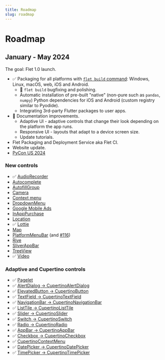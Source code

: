 ```yaml
---
title: Roadmap
slug: roadmap
---
```


# Roadmap

## January - May 2024

The goal: Flet 1.0 launch.

* :white_check_mark: Packaging for all platforms with [`flet build` command](/docs/guides/python/packaging-app-for-distribution): Windows, Linux, macOS, web, iOS and Android.
  * :construction: `flet build` bugfixing and polishing.
  * Automatic installation of pre-built "native" (non-pure such as `pandas`, `numpy`) Python dependencies for iOS and Android (custom registry similar to Pyodide).
  * Integrating 3rd-party Flutter packages to user apps.
* :construction: Documentation improvements.
  * Adaptive UI - adaptive controls that change their look depending on the platform the app runs.
  * Responsive UI - layouts that adapt to a device screen size.
  * Update tutorials.
* Flet Packaging and Deployment Service aka Flet CI.
* Website update.
* [PyCon US 2024](https://pycon.blogspot.com/2021/05/pycon-us-2024-and-2025-announcement.html)

### New controls

* :white_check_mark: [AudioRecorder](https://flet.dev/docs/controls/audiorecorder)
* [Autocomplete](https://github.com/flet-dev/flet/issues/791)
* [AutofillGroup](https://github.com/flet-dev/flet/issues/848)
* [Camera](https://github.com/flet-dev/flet/issues/1281)
* [Context menu](https://github.com/flet-dev/flet/issues/1804)
* [DropdownMenu](https://github.com/flet-dev/flet/issues/1088)
* [Google Mobile Ads](https://github.com/flet-dev/flet/issues/286)
* [InAppPurchase](https://github.com/flet-dev/flet/issues/853)
* [Location](https://github.com/flet-dev/flet/issues/66)
* :white_check_mark: [Lottie](https://flet.dev/docs/controls/lottie)
* [Map](https://github.com/flet-dev/flet/issues/1193)
* [PlatformMenuBar](https://github.com/flet-dev/flet/issues/285) (and [#116](https://github.com/flet-dev/flet/issues/116))
* [Rive](https://github.com/flet-dev/flet/issues/89)
* [SliverAppBar](https://github.com/flet-dev/flet/issues/1843)
* [TreeView](https://github.com/flet-dev/flet/issues/961)
* :white_check_mark: [Video](https://flet.dev/docs/controls/video)

### Adaptive and Cupertino controls

* :white_check_mark: [Pagelet](https://github.com/flet-dev/flet/issues/2431)
* :white_check_mark: [AlertDialog → CupertinoAlertDialog](https://github.com/flet-dev/flet/issues/2203)
* :white_check_mark: [ElevatedButton → CupertinoButton](https://github.com/flet-dev/flet/issues/2377)
* :white_check_mark: [TextField → CupertinoTextField](https://github.com/flet-dev/flet/issues/2376)
* :white_check_mark: [NavigationBar → CupertinoNavigationBar](https://github.com/flet-dev/flet/issues/2242)
* :white_check_mark: [ListTile → CupertinoListTile](https://github.com/flet-dev/flet/issues/2487)
* :white_check_mark: [Slider → CupertinoSlider](https://github.com/flet-dev/flet/issues/2174)
* :white_check_mark: [Switch → CupertinoSwitch](https://github.com/flet-dev/flet/issues/2202)
* :white_check_mark: [Radio → CupertinoRadio](https://github.com/flet-dev/flet/issues/2201)
* :white_check_mark: [AppBar → CupertinoAppBar](https://github.com/flet-dev/flet/issues/2278)
* :white_check_mark: [Checkbox → CupertinoCheckbox](https://github.com/flet-dev/flet/issues/2157)
* :white_check_mark: [CupertinoContextMenu](https://github.com/flet-dev/flet/issues/2744)
* :white_check_mark: [DatePicker → CupertinoDatePicker](https://github.com/flet-dev/flet/issues/2744)
* :white_check_mark: [TimePicker → CupertinoTimePicker](https://github.com/flet-dev/flet/issues/2744)